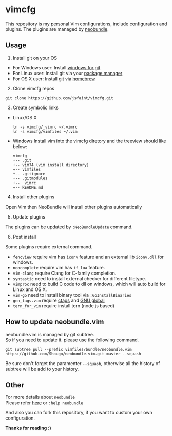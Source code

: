 # vimcfg

This repository is my personal Vim configurations, include configuration and plugins.
The plugins are managed by [neobundle](https://github.com/Shougo/neobundle.vim).

## Usage

1. Install git on your OS
  * For Windows user: Install [windows for git](https://git-for-windows.github.io)
  * For Linux user: Install git via your [package manager](https://en.wikipedia.org/wiki/Package_manager)
  * For OS X user: Install git via [homebrew](http://brew.sh/)

2. Clone vimcfg repos

  ```
  git clone https://github.com/jsfaint/vimcfg.git
  ```

3. Create symbolic links
  * Linux/OS X

    ```
    ln -s vimcfg/_vimrc ~/.vimrc
    ln -s vimcfg/vimfiles ~/.vim
    ```

  * Windows
    Install vim into the vimcfg diretory and the treeview should like below:

    ```
    vimcfg
    +-- .git
    +-- vim74 (vim install directory)
    +-- vimfiles
    +-- .gitignore
    +-- .gitmodules
    +-- _vimrc
    +-- README.md
    ```

4. Install other plugins

  Open Vim then NeoBundle will install other plugins automatically

5. Update plugins

  The plugins can be updated by `:NeoBundleUpdate` command.

6. Post install

  Some plugins require external command.
  * `fencview` require vim has `iconv` feature and an external lib `iconv.dll` for windows.
  * `neocomplete` require vim has `if_lua` feature.
  * `vim-clang` require Clang for C-family completion.
  * `syntastic` need to install external checker for different filetype.
  * `vimproc` need to build C code to dll on windows, which will auto build for Linux and OS X.
  * `vim-go` need to install binary tool via `:GoInstallBinaries`
  * `gen_tags.vim` require [ctags](http://ctags.sourceforge.net/) and [GNU global](http://www.gnu.org/software/global/)
  * `tern_for_vim` require install tern (node.js based)

## How to update neobundle.vim

neobundle.vim is managed by git subtree.<br/>
So if you need to update it. please use the following command.

```
git subtree pull --prefix vimfiles/bundle/neobundle.vim https://github.com/Shougo/neobundle.vim.git master --squash
```

Be sure don't forget the paramenter `--squash`, otherwise all the history of subtree will be add to your history.

## Other

For more details about `neobundle`</br>
Please refer [here](https://github.com/Shougo/neobundle.vim/blob/master/README.md) or `:help neobundle`

And also you can fork this repository, if you want to custom your own configuration.

**Thanks for reading :)**
